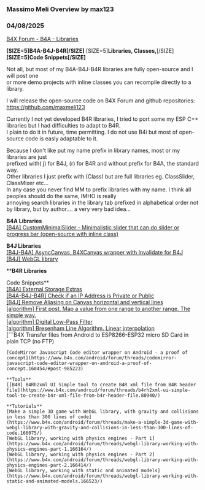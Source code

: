 ### Massimo Meli Overview by max123
### 04/08/2025
[B4X Forum - B4A - Libraries](https://www.b4x.com/android/forum/threads/144941/)

**[SIZE=5]B4A-B4J-B4R[/SIZE]** [SIZE=5]**Libraries, Classes,**[/SIZE] **[SIZE=5]Code Snippets[/SIZE]**  
  
Not all, but most of my B4A-B4J-B4R libraries are fully open-source and I will post one  
or more demo projects with inline classes you can recompile directly to a library.  
  
I will release the open-source code on B4X Forum and github repositories:  
<https://github.com/maxmeli123>  
  
Currently I not yet developed B4R libraries, I tried to port some my ESP C++ libraries but I had difficulties to adapt to B4R.  
I plain to do it in future, time permitting. I do not use B4i but most of open-source code is easly adaptable to it.  
  
Because I don't like put my name prefix in library names, most or my libraries are just  
prefixed with( j) for B4J, (r) for B4R and without prefix for B4A, the standard way.  
Other libraries I just prefix with (Class) but are full libraries eg. ClassSlider, ClassMixer etc…  
In any case you never find MM to prefix libraries with my name. I think all peoples should do the same, IMHO is really  
annoying search libraries in the library tab prefixed in alphabetical order not by library, but by author…. a very very bad idea…  
  
****B4A Libraries****  
[[B4A] CustomMinimalSlider - Minimalistic slider that can do slider or progress bar (open-source with inline class)](https://www.b4x.com/android/forum/threads/b4a-customminimalslider-minimalistic-slider-that-can-do-slider-or-progress-bar.141213/)  
  
******B4J Libraries******  
[[B4J-B4A] AsyncCanvas, B4XCanvas wrapper with Invalidate for B4J](https://www.b4x.com/android/forum/threads/asynccanvas-b4xcanvas-wrapper-with-invalidate-for-b4j.148736/)  
[[B4J] WebGL library](https://www.b4x.com/android/forum/threads/b4j-webgl-library.164553/#post-1008848)  
  
********B4R Libraries******  
  
Code Snippets**  
[[B4A] External Storage Extras](https://www.b4x.com/android/forum/threads/external-storage-extras.143576/#post-909906)  
[[B4A-B4J-B4R] Check if an IP Address is Private or Public](https://www.b4x.com/android/forum/threads/check-if-an-ip-address-is-private-or-public.144370/)  
[[B4J] Remove Aliasing on Canvas horizontal and vertical lines](https://www.b4x.com/android/forum/threads/remove-aliasing-on-canvas-horizontal-and-vertical-lines.72236/)  
[[algorithm] First post. Map a value from one range to another range. The simple way.](https://www.b4x.com/android/forum/threads/algorithm-first-post-map-a-value-from-one-range-to-another-range-the-simple-way.144391/)  
[[algorithm] Digital Low-Pass Filter](https://www.b4x.com/android/forum/threads/algorithm-digital-low-pass-filter.144946/#post-918919)  
[[algorithm] Bresenham Line Algorithm. Linear interpolation](https://www.b4x.com/android/forum/threads/algorithm-bresenham-line-algorithm-linear-interpolation.145218/#post-920540)  
[```B4X
 Transfer files from Android to ESP8266-ESP32 micro SD Card in plain TCP (no FTP)
```](https://www.b4x.com/android/forum/threads/code-snippet-transfer-files-from-android-to-esp8266-esp32-micro-sd-card-in-plain-tcp-no-ftp.142224/)  
[CodeMirror Javascript Code editor wrapper on Android - a proof of concept](https://www.b4x.com/android/forum/threads/codemirror-javascript-code-editor-wrapper-on-android-a-proof-of-concept.160454/#post-985223)  
  
**Tools**  
[[B4R] B4Rh2xml UI Simple tool to create B4R xml file from B4R header file](https://www.b4x.com/android/forum/threads/b4rh2xml-ui-simple-tool-to-create-b4r-xml-file-from-b4r-header-file.80940/)  
  
**Tutorials**  
[Make a simple 3D game with WebGL library, with gravity and collisions in less than 300 lines of code](https://www.b4x.com/android/forum/threads/make-a-simple-3d-game-with-webgl-library-with-gravity-and-collisions-in-less-than-300-lines-of-code.166075/)  
[WebGL library, working with physics engines - Part 1](https://www.b4x.com/android/forum/threads/webgl-library-working-with-physics-engines-part-1.166164/)  
[WebGL library, working with physics engines - Part 2](https://www.b4x.com/android/forum/threads/webgl-library-working-with-physics-engines-part-2.166414/)  
[WebGL library, working with static and animated models](https://www.b4x.com/android/forum/threads/webgl-library-working-with-static-and-animated-models.166523/)
